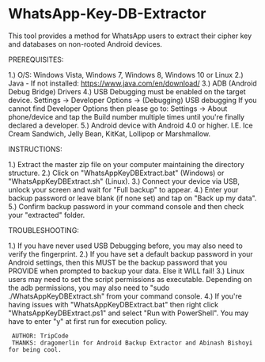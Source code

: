# WhatsApp-Key-DB-Extractor
This tool provides a method for WhatsApp users to extract their cipher key and databases on non-rooted Android devices.


 PREREQUISITES:

 1.) O/S: Windows Vista, Windows 7, Windows 8, Windows 10 or Linux
 2.) Java - If not installed: https://www.java.com/en/download/
 3.) ADB (Android Debug Bridge) Drivers
 4.) USB Debugging must be enabled on the target device. Settings -> Developer Options -> (Debugging) USB debugging
     If you cannot find Developer Options then please go to: Settings -> About phone/device and tap the Build number
     multiple times until you're finally declared a developer.
 5.) Android device with Android 4.0 or higher. I.E. Ice Cream Sandwich, Jelly Bean, KitKat, Lollipop or Marshmallow.


 INSTRUCTIONS:

 1.) Extract the master zip file on your computer maintaining the directory structure.
 2.) Click on "WhatsAppKeyDBExtract.bat" (Windows) or "WhatsAppKeyDBExtract.sh" (Linux).
 3.) Connect your device via USB, unlock your screen and wait for "Full backup" to appear.
 4.) Enter your backup password or leave blank (if none set) and tap on "Back up my data".
 5.) Confirm backup password in your command console and then check your "extracted" folder.


 TROUBLESHOOTING:

 1.) If you have never used USB Debugging before, you may also need to verify the fingerprint.
 2.) If you have set a default backup password in your Android settings, then this MUST be the
     backup password that you PROVIDE when prompted to backup your data. Else it WILL fail!
 3.) Linux users may need to set the script permissions as executable. Depending on the adb
     permissions, you may also need to "sudo ./WhatsAppKeyDBExtract.sh" from your command console.
 4.) If you're having issues with "WhatsAppKeyDBExtract.bat" then right click "WhatsAppKeyDBExtract.ps1"
     and select "Run with PowerShell". You may have to enter "y" at first run for execution policy.
     
     
     AUTHOR: TripCode
     THANKS: dragomerlin for Android Backup Extractor and Abinash Bishoyi for being cool.
     
